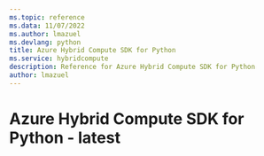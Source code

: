 ```yaml
---
ms.topic: reference
ms.data: 11/07/2022
ms.author: lmazuel
ms.devlang: python
title: Azure Hybrid Compute SDK for Python
ms.service: hybridcompute
description: Reference for Azure Hybrid Compute SDK for Python
author: lmazuel
---
```

# Azure Hybrid Compute SDK for Python - latest